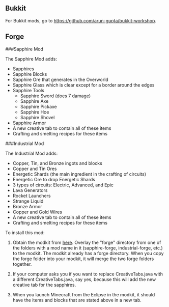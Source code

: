 Bukkit
-------

For Bukkit mods, go to https://github.com/arun-gupta/bukkit-workshop.

Forge
-----

###Sapphire Mod

The Sapphire Mod adds:

* Sapphires
* Sapphire Blocks
* Sapphire Ore that generates in the Overworld
* Sapphire Glass which is clear except for a border around the edges
* Sapphire Tools
    * Sapphire Sword (does 7 damage)
    * Sapphire Axe
    * Sapphire Pickaxe
    * Sapphire Hoe
    * Sapphire Shovel
* Sapphire Armor
* A new creative tab to contain all of these items
* Crafting and smelting recipes for these items

###Industrial Mod

The Industrial Mod adds:

* Copper, Tin, and Bronze ingots and blocks
* Copper and Tin Ores
* Energetic Shards (the main ingredient in the crafting of circuits)
* Energetic Ore to drop Energetic Shards
* 3 types of circuits: Electric, Advanced, and Epic
* Lava Generators
* Rocket Launchers
* Strange Liquid
* Bronze Armor
* Copper and Gold Wires
* A new creative tab to contain all of these items
* Crafting and smelting recipes for these items

To install this mod:

1. Obtain the modkit from [here](http://www.devoxx4kids.org/usa/workshops/minecraft-modding/). Overlay the "forge" directory from one of the folders with a mod name in it (sapphire-forge, industrial-forge, etc.) to the modkit. The modkit already has a forge directory. When you copy the forge folder into your modkit, it will merge the two forge folders together.

2. If your computer asks you if you want to replace CreativeTabs.java with a different CreativeTabs.java, say yes, because this will add the new creative tab for the sapphires.

3. When you launch Minecraft from the Eclipse in the modkit, it should have the items and blocks that are stated above in a new tab.
